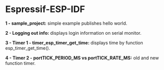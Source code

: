 # Espressif-ESP-IDF

**1 - sample_project:** simple example publishes hello world.

**2 - Logging out info:** displays login information on serial monitor.

**3 - Timer 1 - timer_esp_timer_get_time:** displays time by function esp_timer_get_time().

**4 - Timer 2 - portTICK_PERIOD_MS vs portTICK_RATE_MS:** old and new function timer.
